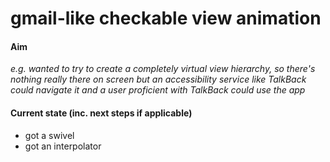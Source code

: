 gmail-like checkable view animation
===================================

#### Aim
_e.g. wanted to try to create a completely virtual view hierarchy, so there's nothing really there on screen but an accessibility service like TalkBack could navigate it and a user proficient with TalkBack could use the app_

#### Current state (inc. next steps if applicable)

- got a swivel
- got an interpolator
